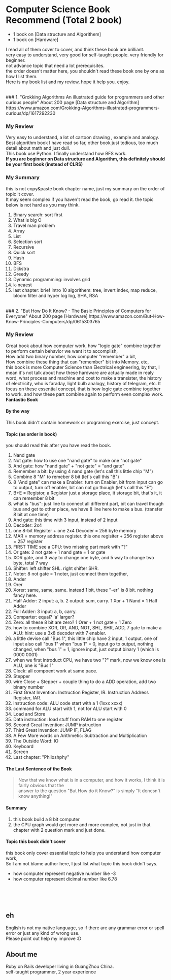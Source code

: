 # Computer Science Book Recommend (Total 2 book) 
* 1 book on [Data structure and Algorithem]
* 1 book on [Hardware]

I read all of them cover to cover, and think these book are brilliant.   
very easy to understand, very good for self-taught people. very friendly for beginner.  
not advance topic that need a lot prerequisites.  
the order doesn't matter here, you shouldn't read these book one by one as how I list them.  
Here is my book list and my review, hope it help you. enjoy.  

<br/>
### 1. "Grokking Algorithms An illustrated guide for programmers and other curious people"
About 200 page  
[Data structure and Algorithm]    
https://www.amazon.com/Grokking-Algorithms-illustrated-programmers-curious/dp/1617292230  

### My Review
Very easy to understand, a lot of cartoon drawing , example and analogy.  
Best algorithm book I have read so far, other book just tedious, too much detail about math and just dull.  
This book use Python. I finally understand how BFS work.  
__If you are beginner on Data structure and Algorithm, this definitely should be your first book (instead of CLRS)__

### My Summary 
this is not copy&paste book chapter name, just my summary on the order of topic it cover.  
It may seem complex if you haven't read the book, go read it.  the topic below is not hard as you may think.  

1. Binary search: sort first
2. What is big O
3. Travel man problem
4. Array
1. List
1. Selection sort
1. Recursive
1. Quick sort
1. Hash
1. BFS
1. Dijkstra
1. Greedy
1. Dynamic programming: involves grid
1. k-neaest
1. last chapter: brief intro 10 algorithem: tree, invert index, map reduce, bloom filter and hyper log log, SHA, RSA


<br/>
### 2. "But How Do It Know? - The Basic Principles of Computers for Everyone"
About 200 page   
[Hardware]  
https://www.amazon.com/But-How-Know-Principles-Computers/dp/0615303765   

### My Review
Great book about how computer work, how "logic gate" combine together to perform certain behavior we want it to accomplish,  
How add two binary number, how computer "remember" a bit,    
How combine these thing that can "remember" bit into Memory.  etc,   
this book is more Computer Science than Electrical engineering, 
by that, I mean it's not talk about how these hardware are actually made in realy word, 
what process and machine and cost to make a transister, the history of electricity, who is faraday, light bulb analogy, history of telegram, etc.
It focus on these essential concept, that is how logic gate combine together to work.
and how these part combine again to perform even complex work.  
__Fantastic Book__


#### By the way
This book didn't contain homework or programing exercise, just concept.  


#### Topic (as order in book)
you should read this after you have read the book.  

1. Nand gate
1. Not gate: how to use one "nand gate" to make one "not gate"
1. And gate: how "nand gate" + "not gate" = "and gate"
1. Remember a bit: by using 4 nand gate (let's call this little chip "M")
1. Combine 8 "M" to remeber 8 bit (let's call this "B")
1. 8 "And gate" can make a Enabler: turn on Enabler, bit from input can go to output, turn off enabler, bit can not go though
  (let's call this "E")
1. B+E = Registor, a Registor just a storage place, it storage bit, that's it, it can remember 8 bit
1. what is "bus": just line to connect all different part, bit can travel though bus and get to other place, 
  we have 8 line here to make a bus. (transfer 8 bit at one time)
1. And gate: this time with 3 input, instead of 2 input
1. Decoder: 2x4 
1. one 8-bit Regisiter + one 2x4 Decoder = 256 byte memory
1. MAR = memory address register. this one regisiter + 256 register above = 257 register
1. FIRST TIME see a CPU: two missing part mark with "?"
1. Or gate: 2 not gate + 1 nand gate = 1 or gate
1. XOR gate, and 3 way to change one byte, and 5 way to change two byte, total 7 way
1. Shifter: left shifter SHL. right shifter SHR.
1. Noter: 8 not gate = 1 noter, just connect them together,
1. Ander
1. Orer
1. Xorer:  same, same, same. instead 1 bit, these "-er" is 8 bit. nothing fancy here.
1. Half Adder: 2 input: a, b. 2 output: sum, carry. 1 Xor + 1 Nand = 1 Half Adder
1. Full Adder: 3 input: a, b, carry. 
1. Comparter: equal? 'a' larger?
1. Zero: all these 8 bit are zero? 1 Orer + 1 not gate = 1 Zero
1. how to combine XOR, OR, AND, NOT, SHL, SHR, ADD, 7 gate to make a ALU: hint: use a 3x8 decoder with 7 enabler.
1. a little devise call "Bus 1", this little chip have 2 input, 1 output. one of input also call "bus 1"
  when "bus 1" = 0, input go to output, nothing changed,
  when "bus 1" = 1, ignore input, just output binary 1 (which is 0000 0001)
1. when we first introduct CPU, we have two "?" mark, now we know one is ALU, one is "Bus 1"
1. Clock: all compoent work at same pace.
1. Stepper
1. wire Close + Stepper + couple thing to do a ADD operation, add two binary number 
1. First Great Invention: Instruction Register, IR. Instruction Address Register, IAR.
1. instruction code: ALU code start with a 1 (1xxx xxxx)
1. command for ALU start with 1, not for ALU start with 0
1. Load and Store
1. Data instruction: load stuff from RAM to one register
1. Second Great Invention: JUMP instruction
1. Third Great Invention: JUMP IF, FLAG
1. A Few More words on Arithmetic: Subtraction and Multiplication
1. The Outside Word: IO
1. Keyboard
1. Screen
1. Last chapter: "Philoshphy"

#### The Last Sentence of the Book 
> Now that we know what is in a computer, and how it works, I think it is fairly obvious that the   
> answer to the question "But How do it Know?"
> is simply "It donesn't know anything!"

#### Summary
1. this book build a 8 bit computer
1. the CPU graph would get more and more complex, not just in that chapter with 2 question mark and just done.

#### Topic this book didn't cover 
this book only cover essential topic to help you understand how computer work,   
So I am not blame author here, I just list what topic this book didn't says.    

* how computer represent negative number like -3
* how computer represent dicimal number like 6.78


<br/><br/>
<br/>
## eh
English is not my native language, so if there are any grammar error or spell error or just any kind of wrong use.  
Please point out help my improve :D

## About me
Ruby on Rails developer living in GuangZhou China.  
self-taught programmer, 2 year experience  
